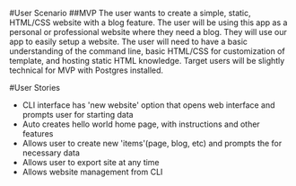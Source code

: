 #User Scenario
##MVP
The user wants to create a simple, static, HTML/CSS website with a blog feature. The user will be using this app as a personal or professional website where they need a blog. They will use our app to easily setup a website. The user will need to have a basic understanding of the command line, basic HTML/CSS for customization of template, and hosting static HTML knowledge. Target users will be slightly technical for MVP with Postgres installed.

#User Stories
* CLI interface has 'new website' option that opens web interface and prompts user for starting data
* Auto creates hello world home page, with instructions and other features
* Allows user to create new 'items'(page, blog, etc) and prompts the for necessary data
* Allows user to export site at any time
* Allows website management from CLI
